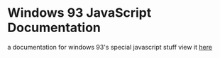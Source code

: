 # Windows 93 JavaScript Documentation

a documentation for windows 93's special javascript stuff
view it [here](https://darkphoenix10.github.io/windows93-js-docs/)

